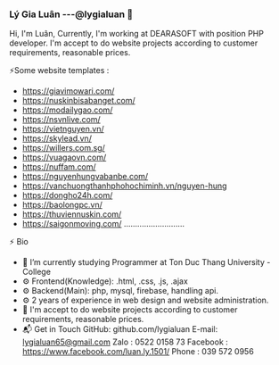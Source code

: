 ### Lý Gia Luân ---@lygialuan 👋

Hi, I'm Luân, Currently, I'm working at DEARASOFT with position PHP developer. I'm accept to do website projects according to customer requirements, reasonable prices.

⚡Some website templates :
+ https://giavimowari.com/
+ https://nuskinbisabanget.com/
+ https://modailygao.com/
+ https://nsvnlive.com/
+ https://vietnguyen.vn/
+ https://skylead.vn/
+ https://willers.com.sg/
+ https://vuagaovn.com/
+ https://nuffam.com/
+ https://nguyenhungvabanbe.com/
+ https://vanchuongthanhphohochiminh.vn/nguyen-hung
+ https://dongho24h.com/
+ https://baolongpc.vn/
+ https://thuviennuskin.com/
+ https://saigonmoving.com/
...........................

⚡ Bio
- 🌱 I’m currently studying Programmer at Ton Duc Thang University - College
- ⚙️ Frontend(Knowledge): .html, .css, .js, .ajax
- ⚙️ Backend(Main): php, mysql, firebase, handling api.
- ⚙️ 2 years of experience in web design and website administration.
- 👯 I'm accept to do website projects according to customer requirements, reasonable prices.
- 📬 Get in Touch
    GitHub: github.com/lygialuan
    E-mail: lygialuan65@gmail.com
    Zalo : 0522 0158 73
    Facebook : https://www.facebook.com/luan.ly.1501/
    Phone : 039 572 0956

